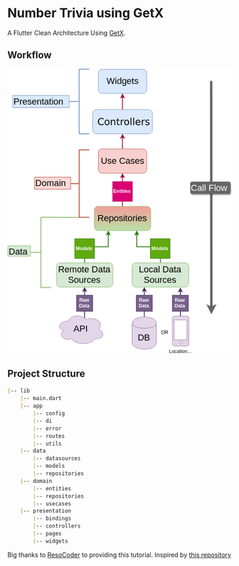# Number Trivia using GetX

A Flutter Clean Architecture Using [GetX](https://github.com/jonataslaw/getx).

## Workflow

![alt text](/Clean-Architecture-Flutter-Diagram.png?raw=true)

## Project Structure

```markdown
|-- lib
    |-- main.dart
    |-- app
        |-- config
        |-- di
        |-- error
        |-- routes
        |-- utils
    |-- data
        |-- datasources
        |-- models
        |-- repositories
    |-- domain
        |-- entities
        |-- repositories
        |-- usecases
    |-- presentation
        |-- bindings
        |-- controllers
        |-- pages
        |-- widgets
```

Big thanks to [ResoCoder](https://github.com/ResoCoder) to providing this tutorial. Inspired by [this repository](https://github.com/ResoCoder/flutter-tdd-clean-architecture-course)
